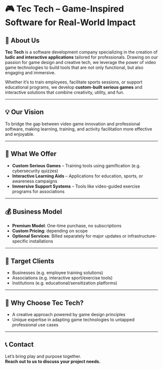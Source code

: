 # 🎮 Tec Tech – Game-Inspired Software for Real-World Impact

## 🧩 About Us

**Tec Tech** is a software development company specializing in the creation of **ludic and interactive applications** tailored for professionals. Drawing on our passion for game design and creative tech, we leverage the power of video game technologies to build tools that are not only functional, but also engaging and immersive.

Whether it’s to train employees, facilitate sports sessions, or support educational programs, we develop **custom-built serious games** and interactive solutions that combine creativity, utility, and fun.

---

## 💡 Our Vision

To bridge the gap between video game innovation and professional software, making learning, training, and activity facilitation more effective and enjoyable.

---

## 🚀 What We Offer

- **Custom Serious Games** – Training tools using gamification (e.g. cybersecurity quizzes)  
- **Interactive Learning Aids** – Applications for education, sports, or awareness campaigns  
- **Immersive Support Systems** – Tools like video-guided exercise programs for associations

---

## 💰 Business Model

- **Premium Model**: One-time purchase, no subscriptions  
- **Custom Pricing**: depending on scope  
- **Optional Services**: Billed separately for major updates or infrastructure-specific installations

---

## 👥 Target Clients

- Businesses (e.g. employee training solutions)  
- Associations (e.g. interactive sport/exercise tools)  
- Institutions (e.g. educational/sensitization platforms)

---

## 📌 Why Choose Tec Tech?

- A creative approach powered by game design principles
- Unique expertise in adapting game technologies to untapped professional use cases

---

## 📞 Contact

Let’s bring play and purpose together.  
**Reach out to us to discuss your project needs.**
